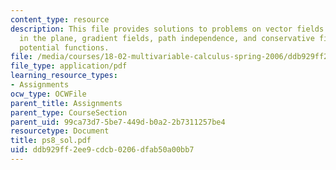 ```yaml
---
content_type: resource
description: This file provides solutions to problems on vector fields and line integrals
  in the plane, gradient fields, path independence, and conservative fields, and finding
  potential functions.
file: /media/courses/18-02-multivariable-calculus-spring-2006/ddb929ff2ee9cdcb0206dfab50a00bb7_ps8_sol.pdf
file_type: application/pdf
learning_resource_types:
- Assignments
ocw_type: OCWFile
parent_title: Assignments
parent_type: CourseSection
parent_uid: 99ca73d7-5be7-449d-b0a2-2b7311257be4
resourcetype: Document
title: ps8_sol.pdf
uid: ddb929ff-2ee9-cdcb-0206-dfab50a00bb7
---
```

